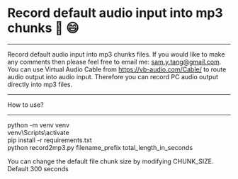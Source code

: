 # Record default audio input into mp3 chunks 🐍 😄

<hr>

Record default audio input into mp3 chunks files. If you would like to make any comments then please feel free to email me: sam.y.tang@gmail.com.
You can use Virtual Audio Cable from https://vb-audio.com/Cable/ to route audio output into audio input. Therefore you can record PC audio output directly into mp3 files.

<hr>
How to use?
<hr>
python -m venv venv <br>
venv\Scripts\activate  <br>
pip install -r requirements.txt  <br>
python record2mp3.py filename_prefix total_length_in_seconds  <br>

You can change the default file chunk size by modifying CHUNK_SIZE. Default 300 seconds
